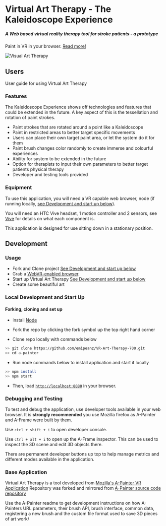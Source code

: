 # Virtual Art Therapy - The Kaleidoscope Experience
##### A Web based virtual reality therapy tool for stroke patients - a prototype

Paint in VR in your browser. [Read more!](https://blog.mozvr.com/a-painter/)

![Visual Art Therapy](https://github.com/emipeanz/VR-Art-Therapy-700/blob/master/assets/images/logo-new.png)

## Users
User guide for using Virtual Art Therapy

### Features
The Kaleidoscope Experience shows off technologies and features that could be
extended in the future. A key aspect of this is the tessellation and rotation
of paint strokes.

- Paint strokes that are rotated around a point like a Kaleidoscope
- Paint in restricted areas to better target specific movements
- Users can place their own target paint area, or let the system do it for them
- Paint brush changes color randomly to create immerse and colourful experiences
- Ability for system to be extended in the future
- Option for therapists to input their own parameters to better target patients physical therapy
- Developer and testing tools provided

### Equipment
To use this application, you will need a VR capable web browser, node (if running locally, [see Development and start 
up below](https://github.com/emipeanz/VR-Art-Therapy-700#local-development-and-start-up)).

You will need an HTC Vive headset, 1 motion controller and 2 sensors, see [Vive](https://www.vive.com/nz/) 
for details on what each component is.

This application is designed for use sitting down in a stationary position.

## Development

### Usage

- Fork and Clone project [See Development and start up below](https://github.com/emipeanz/VR-Art-Therapy-700#local-development-and-start-up)
- Grab a [WebVR-enabled browser](https://webvr.rocks/).
- Start up Virtual Art Therapy [See Development and start up below](https://github.com/emipeanz/VR-Art-Therapy-700#local-development-and-start-up)
- Create some beautiful art

### Local Development and Start Up

#### Forking, cloning and set up
- Install [Node](https://nodejs.org/en/)

- Fork the repo by clicking the fork symbol up the top right hand corner
- Clone repo locally with commands below
```bash
>> git clone https://github.com/emipeanz/VR-Art-Therapy-700.git
>> cd a-painter
```
- Run node commands below to install application and start it locally
```bash
>> npm install
>> npm start
```

- Then, load [`http://localhost:8080`](http://localhost:8080) in your browser.

### Debugging and Testing

To test and debug the application, use developer tools available in your web browser. It is **strongly recommended**
you use Mozilla firefox as A-Painter and A-Frame were built by them.

Use `ctrl + shift + i` to open developer console.

Use `ctrl + alt + i` to open up the A-Frame inspector. This can be used to inspect the 3D scene and edit 3D objects there.

There are permanent developer buttons up top to help manage metrics and different modes available in the application.

### Base Application
Virtual Art Therapy is a tool developed from [Mozilla's A-Painter VR Application](https://aframe.io/a-painter/)
Repository was forked and mirrored from [A-Painter source code repository](https://github.com/aframevr/a-painter)

Use the A-Painter readme to get development instructions on how A-Painters URL parameters, their brush API, brush 
interface, common data, registering a new brush and the custom file format used to save 3D pieces of art work/
